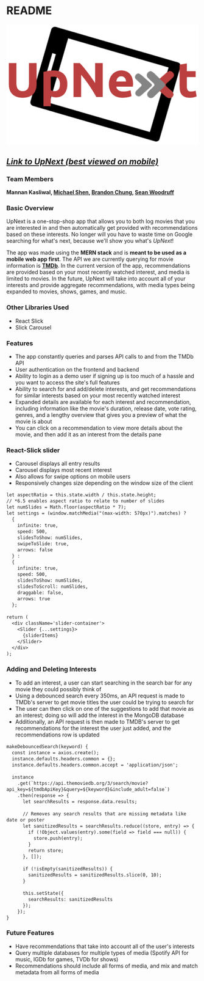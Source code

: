# README

![alt text][logo]

[logo]: https://raw.githubusercontent.com/MannanK/UpNext/master/frontend/src/assets/images/logo_3.png "UpNext Logo"

## [**_Link to UpNext (best viewed on mobile)_**](https://upnext-aa.herokuapp.com/)

### Team Members

**Mannan Kasliwal, [Michael Shen](https://github.com/imshentastic), [Brandon Chung](https://github.com/bchung014), [Sean Woodruff](https://github.com/sswoodruff89)**

### Basic Overview

UpNext is a one-stop-shop app that allows you to both log movies that you are interested in and then automatically get provided with recommendations based on these interests. No longer will you have to waste time on Google searching for what's next, because we'll show you what's *UpNext*!

The app was made using the **MERN stack** and is **meant to be used as a mobile web app first**. The API we are currently querying for movie information is **[TMDb](https://www.themoviedb.org/documentation/api?language=en-US)**. In the current version of the app, recommendations are provided based on your most recently watched interest, and media is limited to movies. In the future, UpNext will take into account all of your interests and provide aggregate recommendations, with media types being expanded to movies, shows, games, and music.

### Other Libraries Used
* React Slick
* Slick Carousel

### Features

* The app constantly queries and parses API calls to and from the TMDb API
* User authentication on the frontend and backend
* Ability to login as a demo user if signing up is too much of a hassle and you want to access the site's full features
* Ability to search for and add/delete interests, and get recommendations for similar interests based on your most recently watched interest
* Expanded details are available for each interest and recommendation, including information like the movie's duration, release date, vote rating, genres, and a lengthy overview that gives you a preview of what the movie  is about
* You can click on a recommendation to view more details about the movie, and then add it as an interest from the details pane

### React-Slick slider

* Carousel displays all entry results
* Carousel displays most recent interest
* Also allows for swipe options on mobile users
* Responsively changes size depending on the window size of the client

```
let aspectRatio = this.state.width / this.state.height;
// *6.5 enables aspect ratio to relate to number of slides
let numSlides = Math.floor(aspectRatio * 7);
let settings = (window.matchMedia("(max-width: 570px)").matches) ?
  {
    infinite: true,
    speed: 500,
    slidesToShow: numSlides,
    swipeToSlide: true,
    arrows: false
  } :
  {
    infinite: true,
    speed: 500,
    slidesToShow: numSlides,
    slidesToScroll: numSlides,
    draggable: false,
    arrows: true
  };

return (
  <div className='slider-container'>
    <Slider {...settings}>
      {sliderItems}
    </Slider>
  </div>
);
```

### Adding and Deleting Interests
* To add an interest, a user can start searching in the search bar for any movie they could possibly think of
* Using a debounced search every 350ms, an API request is made to TMDb's server to get movie titles the user could be trying to search for
* The user can then click on one of the suggestions to add that movie as an interest; doing so will add the interest in the MongoDB database
* Additionally, an API request is then made to TMDB's server to get recommendations for the interest the user just added, and the recommendations row is updated

```
makeDebouncedSearch(keyword) {
  const instance = axios.create();
  instance.defaults.headers.common = {};
  instance.defaults.headers.common.accept = 'application/json';

  instance
    .get(`https://api.themoviedb.org/3/search/movie?api_key=${tmdbApiKey}&query=${keyword}&include_adult=false`)
    .then(response => {
      let searchResults = response.data.results;

      // Removes any search results that are missing metadata like date or poster
      let sanitizedResults = searchResults.reduce((store, entry) => {
        if (!Object.values(entry).some(field => field === null)) {
          store.push(entry);
        }
        return store;
      }, []);

      if (!isEmpty(sanitizedResults)) {
        sanitizedResults = sanitizedResults.slice(0, 10);
      }

      this.setState({
        searchResults: sanitizedResults
      });
    });
}
```

### Future Features

* Have recommendations that take into account all of the user's interests
* Query multiple databases for multiple types of media (Spotify API for music, IGDb for games, TVDb for shows)
* Recommendations should include all forms of media, and mix and match metadata from all forms of media
